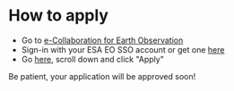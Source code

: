 # How to apply

* Go to [e-Collaboration for Earth Observation](http://challenges.esa.int) 
* Sign-in with your ESA EO SSO account or get one [here]()
* Go [here](https://challenges.esa.int/contest/14), scroll down and click "Apply"

Be patient, your application will be approved soon!
